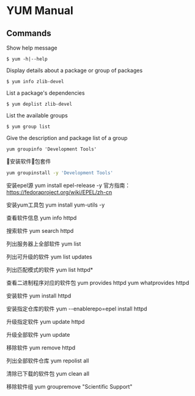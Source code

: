 # YUM Manual

## Commands

Show help message
```
$ yum -h|--help
```

Display details about a package or group of packages
```
$ yum info zlib-devel
```

List a package's dependencies
```
$ yum deplist zlib-devel
```

List the available groups
```
$ yum group list
```

Give the description and package list of a group
```
yum groupinfo 'Development Tools'
```

安装软件包套件

```bash
yum groupinstall -y 'Development Tools'
```

安装epel源
yum install epel-release -y
官方指南：https://fedoraproject.org/wiki/EPEL/zh-cn

安装yum工具包
yum install yum-utils -y

查看软件信息
yum info httpd

搜索软件
yum search httpd

列出服务器上全部软件
yum list

列出可升级的软件
yum list updates

列出匹配模式的软件
yum list httpd*

查看二进制程序对应的软件包
yum provides httpd
yum whatprovides httpd

安装软件
yum install httpd

安装指定仓库的软件
yum --enablerepo=epel install httpd

升级指定软件
yum update httpd

升级全部软件
yum update

移除软件
yum remove httpd

列出全部软件仓库
yum repolist all

清除已下载的软件包
yum clean all

移除软件组
yum groupremove "Scientific Support"